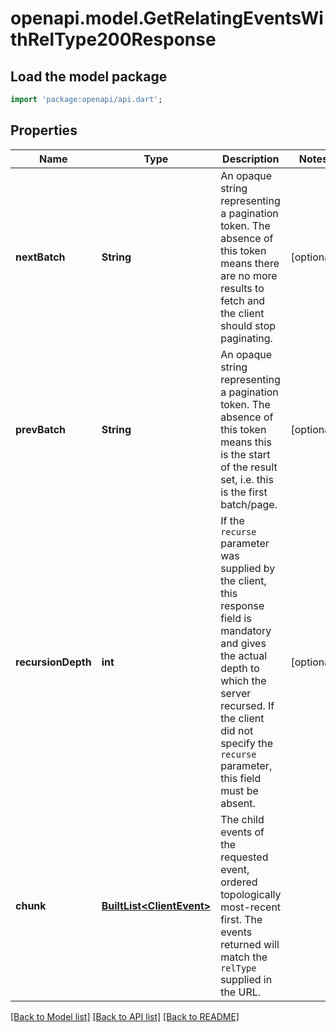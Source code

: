 # openapi.model.GetRelatingEventsWithRelType200Response

## Load the model package
```dart
import 'package:openapi/api.dart';
```

## Properties
Name | Type | Description | Notes
------------ | ------------- | ------------- | -------------
**nextBatch** | **String** | An opaque string representing a pagination token. The absence of this token means there are no more results to fetch and the client should stop paginating. | [optional] 
**prevBatch** | **String** | An opaque string representing a pagination token. The absence of this token means this is the start of the result set, i.e. this is the first batch/page. | [optional] 
**recursionDepth** | **int** | If the `recurse` parameter was supplied by the client, this response field is mandatory and gives the actual depth to which the server recursed. If the client did not specify the `recurse` parameter, this field must be absent. | [optional] 
**chunk** | [**BuiltList&lt;ClientEvent&gt;**](ClientEvent.md) | The child events of the requested event, ordered topologically most-recent first. The events returned will match the `relType` supplied in the URL. | 

[[Back to Model list]](../README.md#documentation-for-models) [[Back to API list]](../README.md#documentation-for-api-endpoints) [[Back to README]](../README.md)


